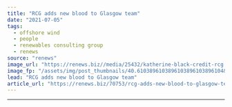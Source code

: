 ```yaml
---
title: "RCG adds new blood to Glasgow team"
date: "2021-07-05"
tags: 
  - offshore wind
  - people
  - renewables consulting group
  - renews
source: "renews"
image_url: "https://renews.biz//media/25432/katherine-black-credit-rcg.png?mode=crop&width=770&heightratio=0.6103896103896103896103896104&slimmage=true"
image_fp: "/assets/img/post_thumbnails/40.6103896103896103896103896104&slimmage=true"
lead: "RCG adds new blood to Glasgow team"
article_url: "https://renews.biz/70753/rcg-adds-new-blood-to-glasgow-team/"
---
```


---
